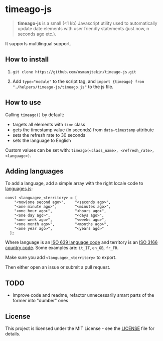 # timeago-js

> **timeago-js** is a small (<1 kb) Javascript utility used to automatically update date elements with user friendly statements (just now, n seconds ago etc.). 

It supports multilingual support.

## How to install

1. `git clone https://github.com/osmanjtekin/timeago-js.git`

2. Add `type="module"` to the script tag, and `import {timeago} from "./helpers/timeago-js/timeago.js"` to the js file.

## How to use

Calling `timeago()` by default:
- targets all elements with `time` class
- gets the timestamp value (in seconds) from `data-timestamp` attribute
- sets the refresh rate to 30 seconds
- sets the language to English

Custom values can be set with: `timeago(<class_name>, <refresh_rate>, <language>)`.

## Adding languages

To add a language, add a simple array with the right locale code to [languages.js](languages.js):

    const <language>_<territory> = [
        "<now|one second ago>",    "<seconds ago>",
        "<one minute ago>",        "<minutes ago>",
        "<one hour ago>",          "<hours ago>",
        "<one day ago>",           "<days ago>",
        "<one week ago>",          "<weeks ago>",
        "<one month ago>",         "<months ago>",
        "<one year ago>",          "<years ago>"
      ];

Where language is an [ISO 639 language code](https://en.wikipedia.org/wiki/List_of_ISO_639-1_codes) and territory is an [ISO 3166 country code](https://en.wikipedia.org/wiki/ISO_3166-1#Current_codes). Some examples are: `it_IT`, `en_GB`, `fr_FR`.

Make sure you add `<language>_<territory>` to export.

Then either open an issue or submit a pull request.

## TODO
- Improve code and readme, refactor unnecessarily smart parts of the former into "dumber" ones

## License

This project is licensed under the MIT License - see the [LICENSE](LICENSE) file for details.
